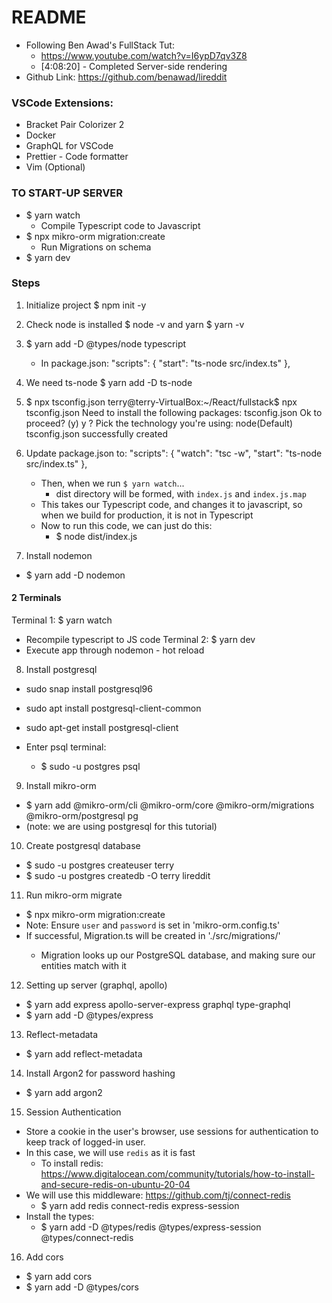 # README 
- Following Ben Awad's FullStack Tut:
  - https://www.youtube.com/watch?v=I6ypD7qv3Z8
  - [4:08:20] - Completed Server-side rendering
- Github Link: https://github.com/benawad/lireddit


### VSCode Extensions:
- Bracket Pair Colorizer 2
- Docker
- GraphQL for VSCode
- Prettier - Code formatter
- Vim (Optional)

### TO START-UP SERVER
- $ yarn watch
  - Compile Typescript code to Javascript
- $ npx mikro-orm migration:create
  - Run Migrations on schema
- $ yarn dev



### Steps
1. Initialize project
    $ npm init -y

2. Check node is installed
    $ node -v
    and yarn
    $ yarn -v

3. $ yarn add -D @types/node typescript
   - In package.json:
    "scripts": {
        "start": "ts-node src/index.ts"
        },

4. We need ts-node
    $ yarn add -D ts-node

5. $ npx tsconfig.json
        terry@terry-VirtualBox:~/React/fullstack$ npx tsconfig.json
        Need to install the following packages:
        tsconfig.json
        Ok to proceed? (y) y
        ? Pick the technology you're using: node(Default)
        tsconfig.json successfully created

6. Update package.json to:
    "scripts": {
    "watch": "tsc -w",
    "start": "ts-node src/index.ts"
  },

    - Then, when we run `$ yarn watch`...
      - dist directory will be formed, with `index.js` and `index.js.map`
    - This takes our Typescript code, and changes it to javascript, so when we build for production, it is not in Typescript
    - Now to run this code, we can just do this:
      - $ node dist/index.js

7. Install nodemon
  - $ yarn add -D nodemon

#### 2 Terminals 
Terminal 1: $ yarn watch
  - Recompile typescript to JS code
Terminal 2: $ yarn dev
  - Execute app through nodemon - hot reload

8. Install postgresql
  - sudo snap install postgresql96
  - sudo apt install postgresql-client-common
  - sudo apt-get install postgresql-client

- Enter psql terminal:
  - $ sudo -u postgres psql

9. Install mikro-orm
  - $ yarn add @mikro-orm/cli @mikro-orm/core @mikro-orm/migrations @mikro-orm/postgresql pg
  - (note: we are using postgresql for this tutorial)

10. Create postgresql database
  - $ sudo -u postgres createuser terry
  - $ sudo -u postgres createdb -O terry lireddit

11. Run mikro-orm migrate
  - $ npx mikro-orm migration:create
  - Note: Ensure `user` and `password` is set in 'mikro-orm.config.ts'
  - If successful, Migration<someNumbers>.ts will be created in './src/migrations/'
    - Migration looks up our PostgreSQL database, and making sure our entities match with it

12. Setting up server (graphql, apollo)
  - $ yarn add express apollo-server-express graphql type-graphql
  - $ yarn add -D @types/express


13. Reflect-metadata
  - $ yarn add reflect-metadata

14. Install Argon2 for password hashing
  - $ yarn add argon2

15. Session Authentication
  - Store a cookie in the user's browser, use sessions for authentication to keep track of logged-in user.
  - In this case, we will use `redis` as it is fast
    - To install redis: https://www.digitalocean.com/community/tutorials/how-to-install-and-secure-redis-on-ubuntu-20-04
  - We will use this middleware: https://github.com/tj/connect-redis
    - $ yarn add redis connect-redis express-session
  - Install the types:
    - $ yarn add -D @types/redis @types/express-session @types/connect-redis
  
16. Add cors
  - $ yarn add cors
  - $ yarn add -D @types/cors




